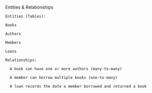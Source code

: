 Entities & Relationships

    Entities (Tables):

    Books

    Authors

    Members

    Loans

    Relationships:

      A book can have one or more authors (many-to-many)

      A member can borrow multiple books (one-to-many)

      A loan records the date a member borrowed and returned a book
